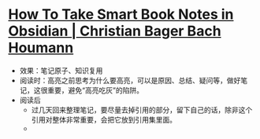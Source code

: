 # [How To Take Smart Book Notes in Obsidian | Christian Bager Bach Houmann](https://bagerbach.com/blog/how-to-take-smart-book-notes-in-obsidian)
- 效果：笔记原子、知识复用
- 阅读时：高亮之前思考为什么要高亮，可以是原因、总结、疑问等，做好笔记，这很重要，避免“高亮吃灰”的陷阱。
- 阅读后
	- 过几天回来整理笔记，要尽量去掉引用的部分，留下自己的话，除非这个引用对整体非常重要，会把它放到引用集里面。
	- 